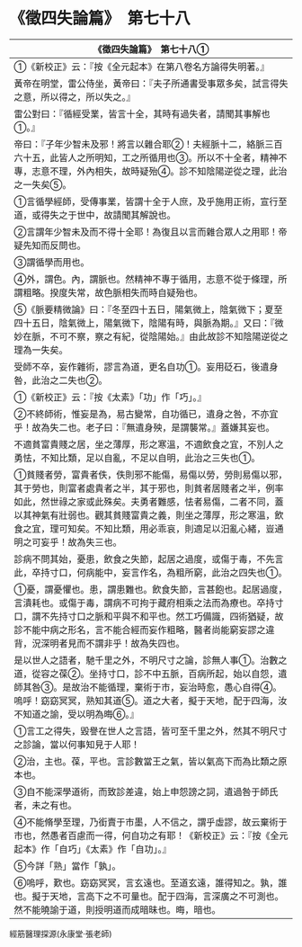 # 《徵四失論篇》　第七十八

|**《徵四失論篇》　第七十八①**|
|---|
|①《新校正》云：『按《全元起本》在第八卷名方論得失明著。』|
|黃帝在明堂，雷公侍坐，黃帝曰：『夫子所通書受事眾多矣，試言得失之意，所以得之，所以失之。』|
|雷公對曰：『循經受業，皆言十全，其時有過失者，請聞其事解也①。』|
|帝曰：『子年少智未及邪！將言以雜合耶②！夫經脈十二，絡脈三百六十五，此皆人之所明知，工之所循用也③。所以不十全者，精神不專，志意不理，外內相失，故時疑殆④。診不知陰陽逆從之理，此治之一失矣⑤。|
|①言循學經師，受傳事業，皆謂十全于人庶，及乎施用正術，宣行至道，或得失之于世中，故請聞其解說也。|
|②言謂年少智未及而不得十全耶！為復且以言而雜合眾人之用耶！帝疑先知而反問也。|
|③謂循學而用也。|
|④外，謂色。內，謂脈也。然精神不專于循用，志意不從于條理，所謂粗略。揆度失常，故色脈相失而時自疑殆也。|
|⑤《脈要精微論》曰：『冬至四十五日，陽氣微上，陰氣微下；夏至四十五日，陰氣微上，陽氣微下，陰陽有時，與脈為期。』又曰：『微妙在脈，不可不察，察之有紀，從陰陽始。』由此故診不知陰陽逆從之理為一失矣。|
|受師不卒，妄作雜術，謬言為道，更名自功①。妄用砭石，後遺身咎，此治之二失也②。|
|①《新校正》云：『按《太素》「功」作「巧」。』|
|②不終師術，惟妄是為，易古變常，自功循已，遺身之咎，不亦宜乎！故為失二也。老子曰：『無遺身殃，是謂襲常。』蓋嫌其妄也。|
|不適貧富貴賤之居，坐之薄厚，形之寒溫，不適飲食之宜，不別人之勇怯，不知比類，足以自亂，不足以自明，此治之三失也①。|
|①貧賤者勞，富貴者佚，佚則邪不能傷，易傷以勞，勞則易傷以邪，其于勞也，則富者處貴者之半，其于邪也，則貧者居賤者之半，例率如此，然世祿之家或此殊矣。夫勇者難感，怯者易傷，二者不同，蓋以其神氣有壯弱也。觀其貧賤富貴之義，則坐之薄厚，形之寒溫，飲食之宜，理可知矣。不知比類，用必乖哀，則適足以汨亂心緒，豈通明之可妄乎！故為失三也。|
|診病不問其始，憂患，飲食之失節，起居之過度，或傷于毒，不先言此，卒持寸口，何病能中，妄言作名，為粗所窮，此治之四失也①。|
|①憂，謂憂懼也。患，謂患難也。飲食失節，言甚飽也。起居過度，言潰耗也。或傷于毒，謂病不可拘于藏府相乘之法而為療也。卒持寸口，謂不先持寸口之脈和平與不和平也。然工巧備識，四術猶疑，故診不能中病之形名，言不能合經而妄作粗略，醫者尚能窮妄謬之違背，況深明者見而不謂非乎！故為失四也。|
|是以世人之語者，馳千里之外，不明尺寸之論，診無人事①。治數之道，從容之葆②。坐持寸口，診不中五脈，百病所起，始以自怨，遺師其咎③。是故治不能循理，棄術于市，妄治時愈，愚心自得④。嗚呼！窈窈冥冥，熟知其道⑤。道之大者，擬于天地，配于四海，汝不知道之諭，受以明為晦⑥。』|
|①言工之得失，毀譽在世人之言語，皆可至千里之外，然其不明尺寸之診論，當以何事知見于人耶！|
|②治，主也。葆，平也。言診數當王之氣，皆以氣高下而為比類之原本也。|
|③自不能深學道術，而致診差違，始上申怨謗之詞，遺過咎于師氏者，未之有也。|
|④不能脩學至理，乃銜賣于市墨，人不信之，謂乎虛謬，故云棄術于市也，然愚者百慮而一得，何自功之有耶！《新校正》云：『按《全元起本》作「自巧」《太素》作「自功」。』|
|⑤今詳「熟」當作「孰」。|
|⑥嗚呼，歎也。窈窈冥冥，言玄遠也。至道玄遠，誰得知之。孰，誰也。擬于天地，言高下之不可量也。配于四海，言深廣之不可測也。然不能曉諭于道，則授明道而成暗昧也。晦，暗也。|


經筋醫理探源(永康堂‧張老師)


